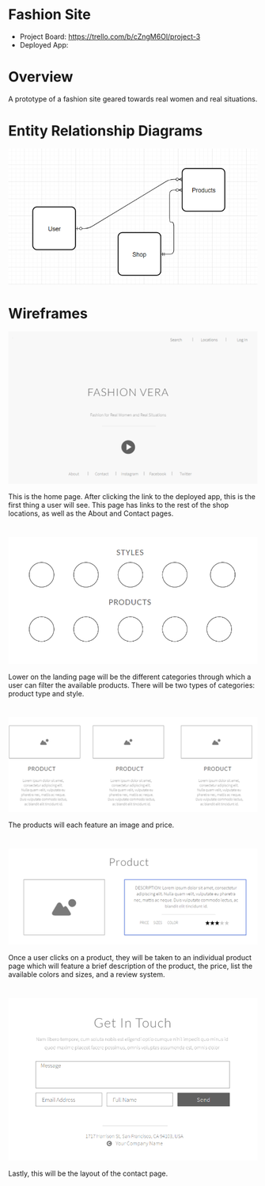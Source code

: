 # Fashion Site

- Project Board: https://trello.com/b/cZngM6Ol/project-3
- Deployed App:

# Overview

A prototype of a fashion site geared towards real women and real situations.

# Entity Relationship Diagrams

![Wireframe](https://github.com/erinborders/fashion-site-project/blob/master/images/fashion%20website.png)

# Wireframes

![Wireframe](https://github.com/erinborders/fashion-site-project/blob/master/images/landing%20page.png)

This is the home page. After clicking the link to the deployed app, this is the first thing a user will see. This page has links to the rest of the shop locations, as well as the About and Contact pages.

#

![Wireframe](https://github.com/erinborders/fashion-site-project/blob/master/images/home%20page%20category%20filters.png)

Lower on the landing page will be the different categories through which a user can filter the available products. There will be two types of categories: product type and style.

#

![Wireframe](https://github.com/erinborders/fashion-site-project/blob/master/images/product%20components.png)

The products will each feature an image and price.

#

![Wireframe](https://github.com/erinborders/fashion-site-project/blob/master/images/individual%20product%20page.png)

Once a user clicks on a product, they will be taken to an individual product page which will feature a brief description of the product, the price, list the available colors and sizes, and a review system.

#

![Wireframe](https://github.com/erinborders/fashion-site-project/blob/master/images/contact%20page.png)

Lastly, this will be the layout of the contact page.